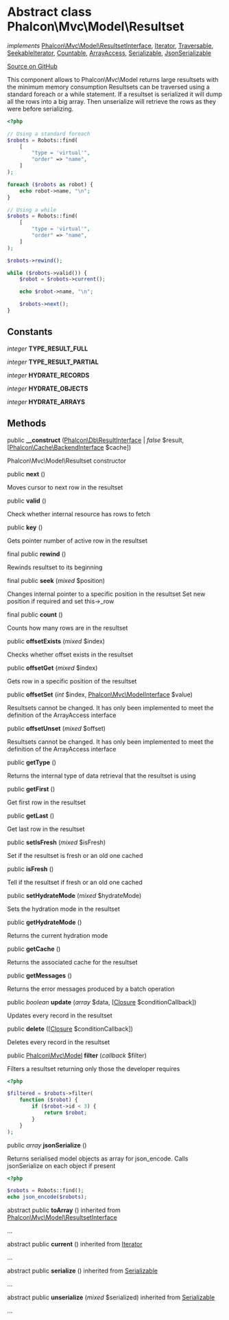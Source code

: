 # Abstract class **Phalcon\\Mvc\\Model\\Resultset**

*implements* [Phalcon\Mvc\Model\ResultsetInterface](/en/3.1.2/api/Phalcon_Mvc_Model_ResultsetInterface), [Iterator](http://php.net/manual/en/class.iterator.php), [Traversable](http://php.net/manual/en/class.traversable.php), [SeekableIterator](http://php.net/manual/en/class.seekableiterator.php), [Countable](http://php.net/manual/en/class.countable.php), [ArrayAccess](http://php.net/manual/en/class.arrayaccess.php), [Serializable](http://php.net/manual/en/class.serializable.php), [JsonSerializable](http://php.net/manual/en/class.jsonserializable.php)

<a href="https://github.com/phalcon/cphalcon/blob/master/phalcon/mvc/model/resultset.zep" class="btn btn-default btn-sm">Source on GitHub</a>

This component allows to Phalcon\\Mvc\\Model returns large resultsets with the minimum memory consumption
Resultsets can be traversed using a standard foreach or a while statement. If a resultset is serialized
it will dump all the rows into a big array. Then unserialize will retrieve the rows as they were before
serializing.

```php
<?php

// Using a standard foreach
$robots = Robots::find(
    [
        "type = 'virtual'",
        "order" => "name",
    ]
);

foreach ($robots as robot) {
    echo robot->name, "\n";
}

// Using a while
$robots = Robots::find(
    [
        "type = 'virtual'",
        "order" => "name",
    ]
);

$robots->rewind();

while ($robots->valid()) {
    $robot = $robots->current();

    echo $robot->name, "\n";

    $robots->next();
}

```

## Constants
*integer* **TYPE_RESULT_FULL**

*integer* **TYPE_RESULT_PARTIAL**

*integer* **HYDRATE_RECORDS**

*integer* **HYDRATE_OBJECTS**

*integer* **HYDRATE_ARRAYS**

## Methods
public  **__construct** ([Phalcon\Db\ResultInterface](/en/3.1.2/api/Phalcon_Db_ResultInterface) | *false* $result, [[Phalcon\Cache\BackendInterface](/en/3.1.2/api/Phalcon_Cache_BackendInterface) $cache])

Phalcon\\Mvc\\Model\\Resultset constructor

public  **next** ()

Moves cursor to next row in the resultset

public  **valid** ()

Check whether internal resource has rows to fetch

public  **key** ()

Gets pointer number of active row in the resultset

final public  **rewind** ()

Rewinds resultset to its beginning

final public  **seek** (*mixed* $position)

Changes internal pointer to a specific position in the resultset
Set new position if required and set this->_row

final public  **count** ()

Counts how many rows are in the resultset

public  **offsetExists** (*mixed* $index)

Checks whether offset exists in the resultset

public  **offsetGet** (*mixed* $index)

Gets row in a specific position of the resultset

public  **offsetSet** (*int* $index, [Phalcon\Mvc\ModelInterface](/en/3.1.2/api/Phalcon_Mvc_ModelInterface) $value)

Resultsets cannot be changed. It has only been implemented to meet the definition of the ArrayAccess interface

public  **offsetUnset** (*mixed* $offset)

Resultsets cannot be changed. It has only been implemented to meet the definition of the ArrayAccess interface

public  **getType** ()

Returns the internal type of data retrieval that the resultset is using

public  **getFirst** ()

Get first row in the resultset

public  **getLast** ()

Get last row in the resultset

public  **setIsFresh** (*mixed* $isFresh)

Set if the resultset is fresh or an old one cached

public  **isFresh** ()

Tell if the resultset if fresh or an old one cached

public  **setHydrateMode** (*mixed* $hydrateMode)

Sets the hydration mode in the resultset

public  **getHydrateMode** ()

Returns the current hydration mode

public  **getCache** ()

Returns the associated cache for the resultset

public  **getMessages** ()

Returns the error messages produced by a batch operation

public *boolean* **update** (*array* $data, [[Closure](http://php.net/manual/en/class.closure.php) $conditionCallback])

Updates every record in the resultset

public  **delete** ([[Closure](http://php.net/manual/en/class.closure.php) $conditionCallback])

Deletes every record in the resultset

public [Phalcon\Mvc\Model](/en/3.1.2/api/Phalcon_Mvc_Model[]) **filter** (*callback* $filter)

Filters a resultset returning only those the developer requires

```php
<?php

$filtered = $robots->filter(
    function ($robot) {
        if ($robot->id < 3) {
            return $robot;
        }
    }
);

```

public *array* **jsonSerialize** ()

Returns serialised model objects as array for json_encode.
Calls jsonSerialize on each object if present

```php
<?php

$robots = Robots::find();
echo json_encode($robots);

```

abstract public  **toArray** () inherited from [Phalcon\Mvc\Model\ResultsetInterface](/en/3.1.2/api/Phalcon_Mvc_Model_ResultsetInterface)

...

abstract public  **current** () inherited from [Iterator](http://php.net/manual/en/class.iterator.php)

...

abstract public  **serialize** () inherited from [Serializable](http://php.net/manual/en/class.serializable.php)

...

abstract public  **unserialize** (*mixed* $serialized) inherited from [Serializable](http://php.net/manual/en/class.serializable.php)

...

